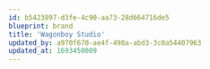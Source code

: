 ```yaml
---
id: b5423897-d3fe-4c90-aa73-28d664716de5
blueprint: brand
title: 'Wagonboy Studio'
updated_by: a970f670-ae4f-498a-abd3-3c0a54407963
updated_at: 1693450009
---
```

